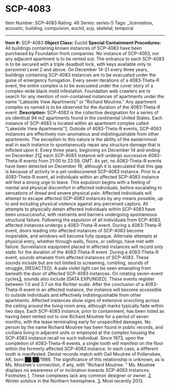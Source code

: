# SCP-4083
Item Number: SCP-4083
Rating: 46
Series: series-5
Tags: _licensebox, acoustic, building, compulsion, euclid, scp, skeletal, temporal

---

**Item #:** SCP-4083
**Object Class:** Euclid
**Special Containment Procedures:** All buildings containing known instances of SCP-4083 have been purchased by Foundation front companies. No instance of SCP-4083, nor any adjacent apartment is to be rented out. The entrance to each SCP-4083 is to be secured with a triple deadbolt lock, with keys available only to personnel Level 2 and above.
On December 14-21 every three years, buildings containing SCP-4083 instances are to be evacuated under the guise of emergency fumigation. Every seven iterations of a 4083-Theta-R event, the entire complex is to be evacuated under the cover story of a complex-wide black mold infestation.
Foundation web crawlers are to search for any mention of non-contained instances of apartments under the name "Lakeside View Apartments" or "Richard Moutree." Any apartment complex so named is to be observed for the duration of the 4083-Theta-R event.
**Description:** SCP-4083 is the collective designation for a series of six identical 94 m2 apartments found in the continental United States. Each instance of SCP-4083 is located within an apartment complex called "Lakeside View Apartments"[1](javascript:;).
Outside of 4083-Theta-R events, SCP-4083 instances are effectively non-anomalous and indistinguishable from other apartments. The exception to this nature is the ability of the easternmost wall in each instance to spontaneously repair any structure damage that is inflicted upon it.
Every three years, beginning on December 14 and ending on December 21[2](javascript:;) each SCP-4083 instance will undergo successive 4083-Theta-R events from 21:00 to 23:59, GMT. As yet, no 4083-Theta-R events have been detected on December 19, although it is speculated that this gap is because of activity in a yet-undiscovered SCP-4083 instance.
Prior to a 4083-Theta-R event, all individuals within an affected SCP-4083 instance will feel a strong urge to leave. This expulsion begins with a feeling of mental and physical discomfort in affected individuals, before escalating to sensations of dread and severe physical pain. Affected individuals will attempt to escape affected SCP-4083 instances by any means possible, up to and including physical violence against any perceived captors. All attempts to physically detain affected individuals within SCP-4083 have been unsuccessful, with restraints and barriers undergoing spontaneous structural failure.
Following the expulsion of all individuals from SCP-4083, affected instances undergo a 4083-Theta-R event. During a 4083-Theta-R event, doors leading into affected instances of SCP-4083 become inoperable, and windows will become fully opaque. Alternate attempts at physical entry, whether through walls, floors, or ceilings, have met with failure. Surveillance equipment placed in affected instances will record only static for the duration of the 4083-Theta-R event.
During a 4083-Theta-R event, sounds emanate from affected instances of SCP-4083. These sounds include but are not limited to screaming, rumbling, sounds of struggle, [REDACTED]. A pale violet light can be seen emanating from beneath the door of affected SCP-4083 instances.
On rotating seven-event cycles[3](javascript:;), sounds also include [DATA EXPUNGED]. These events register between 1.0 and 3.7 on the Richter scale.
After the conclusion of a 4083-Theta-R event in an affected instance, the instance will become accessible to outside individuals and effectively indistinguishable from other apartments. Affected instances show signs of extensive scorching across the ceiling around the living room area, although marks typically fade within two days.
Each SCP-4083 instance, prior to containment, has been listed as having been rented out to one Richard Moutree for a period of seven months, with the lease terminating early for unspecified damages. No person by the name Richard Moutree has been found in public records, and civilians living in adjacent units or employed at the complex housing the SCP-4083 instance recall no such individual.
Since 1973, upon the completion of 4083-Theta-R events, a single tooth will manifest on the floor within the formerly affected SCP-4083 instance. In each case, a different tooth is manifested. Dental records match with Gail Moutree of Pollensbee, AK, born ██/██/1986.
The significance of this relationship is unknown, as is Ms. Moutree's connection, if any, with "Richard Moutree. " Ms. Moutree displays no awareness of or inclination towards SCP-4083 instances.
Footnotes
[1](javascript:;). These complexes lack any common designer or owner.
[2](javascript:;). Winter solstice in the Northern hemisphere.
[3](javascript:;). Most recently 2013.